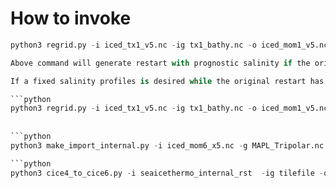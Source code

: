 # How to invoke

```python
python3 regrid.py -i iced_tx1_v5.nc -ig tx1_bathy.nc -o iced_mom1_v5.nc -og MAPL_Tripolar.nc

Above command will generate restart with prognostic salinity if the original file has them.

If a fixed salinity profiles is desired while the original restart has prognostic ones, add ```-fs``` switch, e.g.

```python
python3 regrid.py -i iced_tx1_v5.nc -ig tx1_bathy.nc -o iced_mom1_v5.nc -og MAPL_Tripolar.nc -fs
    
 
```python
python3 make_import_internal.py -i iced_mom6_x5.nc -g MAPL_Tripolar.nc -im seaicethermo_import_rst -in seaicethermo_internal_rst -t CF0012x6C_TM0072xTM0036-Pfafstetter.til -d yyymmdd 

```python
python3 cice4_to_cice6.py -i seaicethermo_internal_rst  -ig tilefile -o iced.nc -ot iced_template.nc -og MAPL_Tripolar.nc


